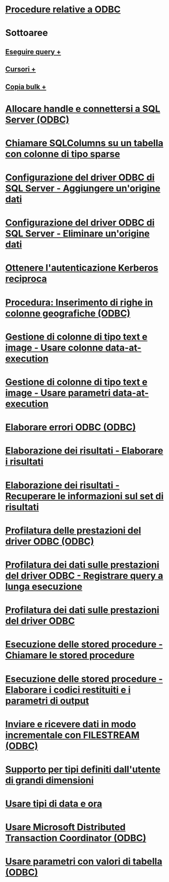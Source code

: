 # [Procedure relative a ODBC](odbc-how-to-topics.md)

# Sottoaree
## [Eseguire query +](../../relational-databases/native-client-odbc-how-to/execute-queries/executing-queries-how-to-topics-odbc.md)
## [Cursori +](../../relational-databases/native-client-odbc-how-to/cursors/using-cursors-how-to-topics-odbc.md)
## [Copia bulk +](../../relational-databases/native-client-odbc-how-to/bulk-copy/bulk-copying-with-the-sql-server-odbc-driver-how-to-topics-odbc.md)

# [Allocare handle e connettersi a SQL Server (ODBC)](allocate-handles-and-connect-to-sql-server-odbc.md)
# [Chiamare SQLColumns su un tabella con colonne di tipo sparse](call-sqlcolumns-on-a-table-with-sparse-columns.md)
# [Configurazione del driver ODBC di SQL Server - Aggiungere un'origine dati](configuring-the-sql-server-odbc-driver-add-a-data-source.md)
# [Configurazione del driver ODBC di SQL Server - Eliminare un'origine dati](configuring-the-sql-server-odbc-driver-delete-a-data-source.md)
# [Ottenere l'autenticazione Kerberos reciproca](get-mutual-kerberos-authentication.md)
# [Procedura: Inserimento di righe in colonne geografiche (ODBC)](how-to-insert-rows-into-geography-column-odbc.md)
# [Gestione di colonne di tipo text e image - Usare colonne data-at-execution](managing-text-and-image-columns-use-data-at-execution-columns.md)
# [Gestione di colonne di tipo text e image - Usare parametri data-at-execution](managing-text-and-image-columns-use-data-at-execution-parameters.md)
# [Elaborare errori ODBC (ODBC)](process-odbc-errors-odbc.md)
# [Elaborazione dei risultati - Elaborare i risultati](processing-results-process-results.md)
# [Elaborazione dei risultati - Recuperare le informazioni sul set di risultati](processing-results-retrieve-result-set-information.md)
# [Profilatura delle prestazioni del driver ODBC (ODBC)](profiling-odbc-driver-performance-odbc.md)
# [Profilatura dei dati sulle prestazioni del driver ODBC - Registrare query a lunga esecuzione](profiling-odbc-driver-performance-data-log-long-running-queries.md)
# [Profilatura dei dati sulle prestazioni del driver ODBC](profiling-odbc-driver-performance-data.md)
# [Esecuzione delle stored procedure - Chiamare le stored procedure](running-stored-procedures-call-stored-procedures.md)
# [Esecuzione delle stored procedure - Elaborare i codici restituiti e i parametri di output](running-stored-procedures-process-return-codes-and-output-parameters.md)
# [Inviare e ricevere dati in modo incrementale con FILESTREAM (ODBC)](send-and-receive-data-incrementally-with-filestream-odbc.md)
# [Supporto per tipi definiti dall'utente di grandi dimensioni](support-for-large-udts.md)
# [Usare tipi di data e ora](use-date-and-time-types.md)
# [Usare Microsoft Distributed Transaction Coordinator (ODBC)](use-microsoft-distributed-transaction-coordinator-odbc.md)
# [Usare parametri con valori di tabella (ODBC)](use-table-valued-parameters-odbc.md)
